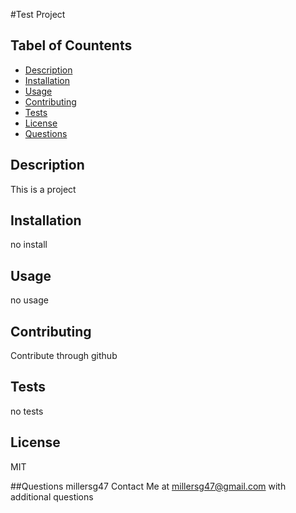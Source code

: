 #Test Project

  ## Tabel of Countents
  - [Description](#Description)
  - [Installation](#Installation)
  - [Usage](#Usage)
  - [Contributing](#Contributing) 
  - [Tests](#Tests)
  - [License](#License)
  - [Questions](#Questions)
  
  
  ## Description
  This is a project
  
  ## Installation
  no install 
  
  ## Usage    
  no usage
  
  ## Contributing 
  Contribute through github
  
  ## Tests 
  no tests
  
  ## License
  MIT
  
  ##Questions
  millersg47
  Contact Me at millersg47@gmail.com with additional questions